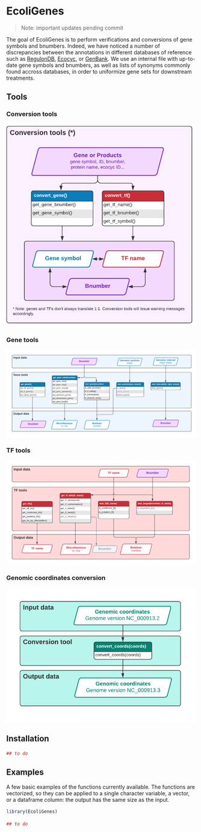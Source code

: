 
# EcoliGenes

<!-- badges: start -->
<!-- badges: end -->

> Note: important updates pending commit

The goal of EcoliGenes is to perform verifications and conversions of gene symbols and bnumbers. Indeed, we have noticed a number of discrepancies between the annotations in different databases of reference such as [RegulonDB](http://regulondb.ccg.unam.mx), [Ecocyc](https://ecocyc.org/), or [GenBank](https://www.ncbi.nlm.nih.gov/genbank/). We use an internal file with up-to-date gene symbols and bnumbers, as well as lists of synonyms commonly found accross databases, in order to uniformize gene sets for downstream treatments. 

## Tools

### Conversion tools

<img src="img/conversion_tools.png" alt="Conversion tools" width="600"/>

### Gene tools

![Gene tools](img/gene_tools.png)

### TF tools

![TF tools](img/tf_tools.png)

### Genomic coordinates conversion

![Coordinates conversion](img/conversion_tool.png)

## Installation

``` r
## to do
```

 
## Examples

A few basic examples of the functions currently available. The functions are vectorized, so they can be applied to a single character variable, a vector, or a dataframe column: the output has the same size as the input. 

``` r
library(EcoliGenes)

## to do

```




